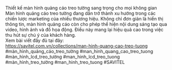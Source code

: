 Thiết kế màn hình quảng cáo treo tường sang trọng cho mọi không gian <br>
Màn hình quảng cáo treo tường đang dần trở thành xu hướng trong các chiến lược marketing của nhiều thương hiệu. Không chỉ đơn giản là hiển thị thông tin, màn hình quảng cáo còn cho phép thể hiện nội dung sáng tạo qua video, hình ảnh và đồ họa động. Điều này mang lại hiệu quả cao trong việc thu hút sự chú ý của khách hàng.  <br>Xem bài viết đầy đủ tại đây: <br>
https://savitel.com.vn/collections/man-hinh-quang-cao-treo-tuong <br>
#màn_hình_quảng_cáo_treo_tường #man_hinh_quang_cao_treo_tuong #màn_hình_lcd_treo_tường #man_hinh_lcd_treo_tuong #màn_hình_treo_tường #man_hinh_treo_tuong #SAVITEL 
